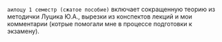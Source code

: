 `аилоцу 1 семестр (сжатое пособие)` включает сокращенную теорию из методички Луцика Ю.А., вырезки из конспектов лекций и мои комментарии (котрые помогали мне в процессе подготовки к экзамену).
